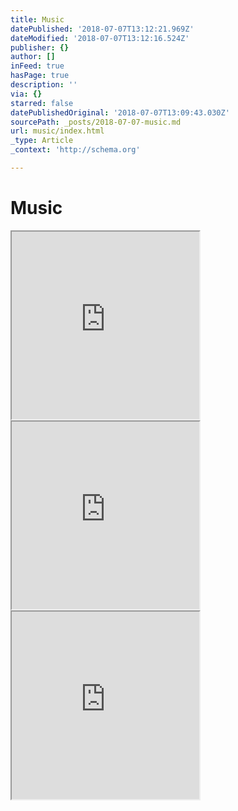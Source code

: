 ```yaml
---
title: Music
datePublished: '2018-07-07T13:12:21.969Z'
dateModified: '2018-07-07T13:12:16.524Z'
publisher: {}
author: []
inFeed: true
hasPage: true
description: ''
via: {}
starred: false
datePublishedOriginal: '2018-07-07T13:09:43.030Z'
sourcePath: _posts/2018-07-07-music.md
url: music/index.html
_type: Article
_context: 'http://schema.org'

---
```

# Music

<iframe src="https://the-grid.github.io/ed-userhtml/?g=eJxdkNFugzAMRX8FRYLHJsB4mZpW-xKUJW4TzWDkOEP7-wGttmlv9tW511c-pxu7Cao1BYlWtcbUqoqQ7lGs6o1RVfZMiGm-WzWTqg78nTgAPwSHSKtVrggt6L42A3urosiSX7VeT5nKHDxSCSdPk94ZYH0tjPaA6v5Na7ek_6Cw8x9Zvwxd35m2NY0nJLZ113vohm5o9ovjHmdvDjM0MQUYGdAJhKeUI63jFjbBLNkKl6dU8tb-d2VYKG_AH5OA-2E-Uy4Oj1ldzvrxscs332VwRQ" height="300" style=""></iframe>

<iframe src="https://the-grid.github.io/ed-userhtml/?g=eJxtkNFugzAMRX8FRYLHhsLow9R02pegLHGbSAYj2xna34_SatvD3uyrc32vfM5X9hNUa46anDm2bW2qBPmW1Jm-bU0lgQkxzzdnZjLVjn8QR-CH4BFpdcYXpQX912bg4ExSXeTV2vUgVOYYkEo8BJrsnQG2b4XR7VDdv1vrl_wfiFlU7OnYDcPppQmExK7u-gDd0A3NPXK8Y-7qUaBJOcLIgF4hPiVJtI7btQlmFadcnlKRrf7vyrDQlvTXpOB_mM8sxeM-m8vZPl52-Qa163FN" height="300" style=""></iframe>

<iframe src="https://the-grid.github.io/ed-userhtml/?g=eJxtkNFugzAMRX8FRYLHhsLY1Knp1C9BWeI2kQxGdjK0vy_QautD3-yrc32vfIwXtgMUc_QpGLWv61IVAeI1JKPaulaFOCbEOF6NGkkVG_5N7IHvgkWk2SibE01ofxcDO6NCSpN8aj3vhPLoHVL2O0eDXhlg_ZUZzQaV7VlrO8VXIEZJovdv7eGjO7xXjpDYlE3roOmarloz-5UzF4sCVYgeega0CfxDkkBzv5wbYExiEueHlGXp_78yTLREPZsS2D_mJ0q2uM3qdNT3n51uFJlxjA" height="300" style=""></iframe>